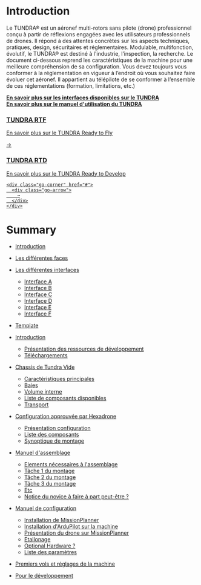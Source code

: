 # Introduction

Le TUNDRA® est un aéronef multi-rotors sans pilote (drone) professionnel conçu à partir de réflexions engagées avec les utilisateurs professionnels de drones. Il répond à des attentes concrètes sur les aspects techniques, pratiques, design, sécuritaires et réglementaires. Modulable, multifonction, évolutif, le TUNDRA® est destiné à l'industrie, l’inspection, la recherche.
Le document ci-dessous reprend les caractéristiques de la machine pour une meilleure compréhension de sa configuration.
Vous devez toujours vous conformer à la réglementation en vigueur à l’endroit où vous souhaitez faire évoluer cet aéronef. Il appartient au télépilote de se conformer à l’ensemble de ces réglementations (formation, limitations, etc.)


<div class="introduction-card-container">
<a class="introduction-card" style=" text-align: center; " href="./INTERFACE.md">
    <b>En savoir plus sur les interfaces disponibles sur le TUNDRA</b><br>
</a>

<a class="introduction-card" style=" text-align: center;" href="./INTERFACE.md">
    <b>En savoir plus sur le manuel d'utilisation du TUNDRA</b><br>
</a>
</div>

<div class="introduction-card-container">
  <a class="card1" href="#">
    <h3>TUNDRA RTF</h3>
    <p class="small">En savoir plus sur le TUNDRA Ready to Fly</p>
    <div class="go-corner" href="#">
      <div class="go-arrow">
        →
      </div>
    </div>
  </a>
  
  <a class="card2" href="#">
    <h3>TUNDRA RTD</h3>
    <p class="small">En savoir plus sur le TUNDRA Ready to Develop</p>
    
    <div class="go-corner" href="#">
      <div class="go-arrow">
        →
      </div>
    </div>
  </a>
  
  </div>

# Summary

* [Introduction](README.md)
* [Les différentes faces](FACE.md)
* [Les différentes interfaces](INTERFACE.md)
    * [Interface A](./INTERFACE/interfaceA.md)
    * [Interface B](./INTERFACE/interfaceB.md)
    * [Interface C](./INTERFACE/interfaceC.md)
    * [Interface D](./INTERFACE/interfaceD.md)
    * [Interface E](./INTERFACE/interfaceE.md)
    * [Interface F](./INTERFACE/interfaceF.md)

* [Template](TEMPLATE.md)
* [Introduction](./MATTHIEU/Introduction.md)
    * [Présentation des ressources de développement](./MATTHIEU/Introduction.md#presentation-des-ressources-de-developpement)
    * [Téléchargements](./MATTHIEU/Introduction.md#telechargements)
* [Chassis de Tundra Vide](./MATTHIEU/Chassis_Tundra_Vide.md)
    * [Caractéristiques principales](./MATTHIEU/Chassis_Tundra_Vide.md#caracteristiques-principales)
    * [Baies](./MATTHIEU/Chassis_Tundra_Vide.md#baies)
    * [Volume interne](./MATTHIEU/Chassis_Tundra_Vide.md#volume-interne)
    * [Liste de composants disponibles](./MATTHIEU/Chassis_Tundra_Vide.md#liste-de-composants-disponibles)
    * [Transport](./MATTHIEU/Chassis_Tundra_Vide.md#transport)
* [Configuration approuvée par Hexadrone](./MATTHIEU/Configuration_Approuvée_HxD.md)
    * [Présentation configuration](./MATTHIEU/Configuration_Approuvée_HxD.md#presentation-configuration)
    * [Liste des composants](./MATTHIEU/Configuration_Approuvée_HxD.md#liste-des-composants)
    * [Synoptique de montage](./MATTHIEU/Configuration_Approuvée_HxD.md#synoptique-de-montage)
* [Manuel d'assemblage](./MATTHIEU/Manuel_Assemblage.md)
    * [Elements nécessaires à l'assemblage](./MATTHIEU/Manuel_Assemblage.md#elements-necessaires-à-l'assemblage)
    * [Tâche 1 du montage](./MATTHIEU/Manuel_Assemblage.md#Tâche-1-du-montage)
    * [Tâche 2 du montage](./MATTHIEU/Manuel_Assemblage.md#Tâche-2-du-montage)
    * [Tâche 3 du montage](./MATTHIEU/Manuel_Assemblage.md#Tâche-3-du-montage)
    * [Etc](./MATTHIEU/Manuel_Assemblage.md#Etc)
    * [Notice du novice à faire à part peut-être ?](./MATTHIEU/Manuel_Assemblage.md#notice-du-novice-à-faire-a-part-peut-être-?)
* [Manuel de configuration](./MATTHIEU/Manuel_Configuration.md)
    * [Installation de MissionPlanner](./MATTHIEU/Manuel_Assemblage.md#installation-de-missionplanner)
    * [Installation d'ArduPilot sur la machine](./MATTHIEU/Manuel_Assemblage.md#installation-d'ardupilot-sur-la-machine)
    * [Présentation du drone sur MissionPlanner](./MATTHIEU/Manuel_Assemblage.md#presentation-du-drone-sur-missionplanner)
    * [Etallonage](./MATTHIEU/Manuel_Assemblage.md#etallonage)
    * [Optional Hardware ?](./MATTHIEU/Manuel_Assemblage.md#optional-hardware-?)
    * [Liste des paramètres](./MATTHIEU/Manuel_Assemblage.md#liste-des-parametres)
* [Premiers vols et réglages de la machine](./MATTHIEU/Premiers_Vols.md)
* [Pour le développement](./MATTHIEU/Pour_Developpement.md)